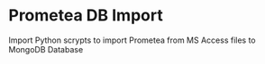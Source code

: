 # Prometea DB Import
Import Python scrypts to import Prometea from MS Access files to MongoDB Database
